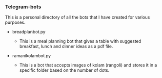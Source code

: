 ### Telegram-bots

This is a personal directory of all the bots that I have created for various purposes.

- breadplanbot.py
  - This is a meal planning bot that gives a table with suggested breakfast, lunch and dinner ideas as a pdf file.

- ramanikolambot.py
  - This is a bot that accepts images of kolam (rangoli) and stores it in a specific folder based on the number of dots.
